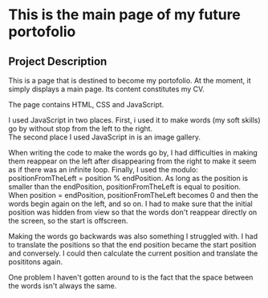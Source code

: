 # This is the main page of my future portofolio

## Project Description
  This is a page that is destined to become my portofolio. At the moment, it simply displays a main page. Its content constitutes my CV. 
  
The page contains HTML, CSS and JavaScript.

  I used JavaScript in two places. First, i used it to make words (my soft skills) go by without
stop from the left to the right. <br>
  The second place I used JavaScript in is an image gallery.
  
 When writing the code to make the words go by, I had difficulties in making them reappear on the left after disappearing from the right to make 
 it seem as if there was an infinite loop. Finally, I used the modulo: positionFromTheLeft = position  % endPosition. As long as the position is smaller 
 than the endPosition, positionFromTheLeft is equal to position. When position = endPosition, positionFromTheLeft becomes 0 and then the words begin again on 
 the left, and so on. I had to make sure that the initial position was hidden from view so that the words don't reappear directly on the screen, so the start 
 is offscreen.
 
 Making the words go backwards was also something I struggled with. I had to translate the positions so that the end position became the start position and conversely. 
 I could then calculate the current position and translate the posititons again. 
 
 One problem I haven't gotten around to is the fact that the space between the words isn't always the same.
 
